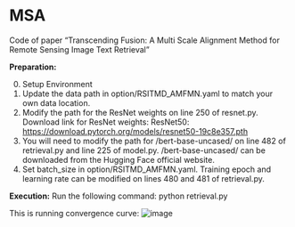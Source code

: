# MSA
Code of paper “Transcending Fusion: A Multi Scale Alignment Method for Remote Sensing Image Text Retrieval”

**Preparation:**

0. Setup Environment
1. Update the data path in option/RSITMD_AMFMN.yaml to match your own data location.
2. Modify the path for the ResNet weights on line 250 of resnet.py. Download link for ResNet weights:
ResNet50: https://download.pytorch.org/models/resnet50-19c8e357.pth
3. You will need to modify the path for /bert-base-uncased/ on line 482 of retrieval.py and line 225 of model.py. /bert-base-uncased/ can be downloaded from the Hugging Face official website.
4. Set batch_size in option/RSITMD_AMFMN.yaml. Training epoch and learning rate can be modified on lines 480 and 481 of retrieval.py.

   
**Execution:**
Run the following command: python retrieval.py

This is running convergence curve:
![image](https://github.com/yr666666/MSA/assets/41632617/de2e546d-edde-4ae2-a6be-d0763169ddb7)
